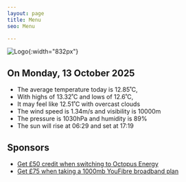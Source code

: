 ```yaml
---
layout: page
title: Menu
seo: Menu

---
```


![Logo](/images/logo.jpg){:width="832px"}

<!-- weather_marker starts -->
## On Monday, 13 October 2025

- The average temperature today is 12.85˚C,
- With highs of 13.32˚C and lows of 12.6˚C,
- It may feel like 12.51˚C with overcast clouds
- The wind speed is 1.34m/s and visibility is 10000m
- The pressure is 1030hPa and humidity is 89%
- The sun will rise at 06:29 and set at 17:19

<!-- weather_marker ends -->

## Sponsors

- [Get £50 credit when switching to Octopus Energy](https://bit.ly/3oD1nnS)
- [Get £75 when taking a 1000mb YouFibre broadband plan](https://aklam.io/91zWhU?)
